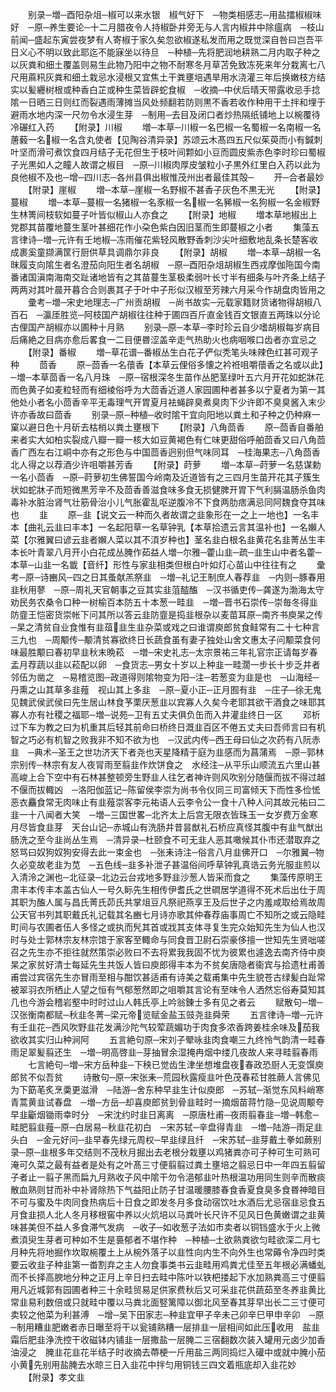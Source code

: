 <!-- { "loadSidebar": true } -->
　　别录─増─酉阳杂俎─椒可以来水银　椒气好下　─物类相感志─用盐擂椒椒味好　─原─养生要论─十二月腊夜令人持椒卧井旁无与人言内椒井中除瘟病　─枝山前闻─盛起东寅尝夜梦有人寄椒于家久矣忽欲椒遂私发而用之既觉深自咎曰岂吾平日义心不明以致此耶迄不能寐坐以待旦　─种植─先将肥润地耕熟二月内取子种之以灰粪和细土覆盖则易生此物乃阳中之物不耐寒冬月草苫免致冻死来年分栽离七八尺用蔴籸灰粪和细土栽忌水浸根又宜焦土干粪壅培遇旱用水浇灌三年后换嫩枝方结实以髪纒树根或种香白芷或种生菜皆辟蛇食椒　─收摘─中伏后晴天带露收忌手捻隂一日晒三日则红而裂遇雨薄摊当风处频翻若防则黒不香若收作种用干土拌和埋于避雨水地内深一尺勿令水浸生芽　─制用─去目及闭口者炒热隔纸铺地上以椀覆待冷碾红入药
　　【附录】川椒
　　増─本草─川椒一名巴椒一名蜀椒一名南椒一名蓎藙一名椒一名含丸使者【见陶谷清异录】苏颂云木髙四五尺似茱萸而小有鍼刺叶坚而滑可煮饮食四月结子无花但生于枝叶间颗如小豆而圆皮紫赤色李时珍曰蜀椒子光黒如人之瞳人故谓之椒目　─原─川椒肉厚皮皱粒小子黒外红里白入药以此为良他椒不及也─增─四川志─各州县俱出椒惟茂州出者最佳其殻─
　　开─合者最妙
　　【附录】崖椒
　　増─本草─崖椒一名野椒不甚香子灰色不黒无光
　　【附录】蔓椒
　　増─本草─蔓椒一名猪椒一名豕椒一名椒一名豨椒一名狗椒一名金椒野生林箐间枝软如蔓子叶皆似椒山人亦食之
　　【附录】地椒
　　増本草地椒出上党郡其苗覆地蔓生茎叶甚细花作小朶色紫白因旧茎而生即蔓椒之小者
　　集藻五言律诗─増─元许有壬地椒─冻雨催花紫轻风散野香刺沙尖叶细敷地乱条长楚客收成裹奚童撷满筐行厨供草具调鼎尔非良
　　【附录】胡椒
　　増─本草─胡椒一名昩履支向隂生者名澄茄向阳生者名胡椒　─原─酉阳杂俎胡椒生西戎摩伽陁国今南番诸国滇南海南交趾诸地皆有之其苗蔓生茎极柔弱叶长寸半有细条与叶齐条上结子两两对其叶晨开暮合合则裹其子于叶中子形似汉椒至芳辣六月采今作胡盘肉皆用之
　　彚考─増─宋史地理志─广州贡胡椒　─尚书故实─元载家籍财货诸物得胡椒八百石　─瀛厓胜览─阿枝国产胡椒往往种于圃四百斤直金钱百文银直五两珠以分论　古俚国产胡椒亦以圃种十月熟
　　别录─原─本草─李时珍云自少嗜胡椒每岁病目后痛絶之目病亦愈后畧食一二目便昬涩盖辛走气热助火也病咽喉口齿者亦宜忌之
　　【附录】番椒
　　増─草花谱─番椒丛生白花子俨似秃笔头味辣色红甚可观子种
　　茴香
　　原─茴香一名蘹香【本草云俚俗多懐之衿袵咀嚼蘹香之名或以此】　─増─本草茴香一名八月珠　─原─宿根深冬生苗作丛肥茎绿叶五六月开花如蛇牀花而色黄子如麦粒轻而有细棱俗呼为大茴香近道人家园圃种者甚多以宁夏者为第一其他处小者名小茴香辛平无毒理气开胃夏月袪蝇辟臭煮臭肉下少许即不臭臭酱入末少许亦香故曰茴香
　　别录─原─种植─收时隂干宜向阳地以粪土和子种之仍种麻一窠以避日色十月斫去枯梢以粪土壅根下
　　【附录】八角茴香
　　原─茴香自番舶来者实大如柏实裂成八瓣一瓣一核大如豆黄褐色有仁味更甜俗呼舶茴香又曰八角茴香广西左右江峒中亦有之形色与中国茴香迥别但气味同耳　─桂海果志─八角茴香北人得之以荐酒少许咀嚼甚芳香
　　【附录】莳萝
　　増─本草─莳萝一名慈谋勅一名小茴香　─原─莳萝初生佛誓国今岭南及近道皆有之三四月生苗开花其子簇生状如蛇牀子而短微黒芳辛不及茴香善滋食味多食无损健脾开胃下气利膈温肠杀鱼肉毒补水脏治肾气壮筋骨治小儿气胀霍乱呕逆腹冷不下食两肋痞满忌同阿魏食夺其味也
　　韭
　　原─韭【说文云一种而久者故谓之韭象形在一之上一地也】一名丰本【曲礼云韭曰丰本】一名起阳草一名草钟乳【本草拾遗云言其温补也】一名嬾人菜【尔雅翼曰谚云韭者嬾人菜以其不湏岁种也】茎名韭白根名韭黄花名韭菁丛生丰本长叶青翠八月开小白花成丛腌作茹益人増─尔雅─藿山韭─疏─韭生山中者名藿─本草─山韭一名韱【音纤】形性与家韭相类但根白叶如灯心苗山中往往有之
　　彚考─原─诗豳风─四之日其蚤献羔祭韭　─増─礼记王制庶人春荐韭　─内则─豚春用韭秋用蓼　─原─周礼天官朝事之豆其实韭菹醓醢　─汉书循吏传─龚遂为渤海太守劝民务农桑令口种一树榆百本防五十本葱一畦韭　─増─晋书石崇传─崇毎冬得韭防韲王恺密货崇帐下问其所以答云韭防韲是捣韭根杂以麦苗耳原─南齐书庾杲之传─杲之清贫自业食惟有韭葅韭生韭杂菜或戏之曰谁谓庾郎贫食鲑常有二十七种言三九也　─周颙传─颙清贫寡欲终日长蔬食虽有妻子独处山舍文惠太子问颙菜食何味最胜颙曰春初早韭秋末晩菘　─増─宋史礼志─太宗景祐三年礼官宗正请每岁春孟月荐蔬以韭以菘配以卵　─食货志─男女十岁以上种韭一畦濶一步长十步乏井者邻伍为凿之　─易稽览图─政道得则隂物变为阳─注─若葱变为韭是也　─山海经─丹熏之山其草多韭薤　视山其上多韭　─原─夏小正─正月囿有韭　─庄子─徐无鬼见魏武侯武侯曰先生居山林食芧栗厌葱韭以宾寡人久矣今老耶其欲干酒食之味耶其寡人亦有社稷之福耶─増─说苑─卫有五丈夫俱负缶而入井灌韭终日一区
　　邓析过下车为教之曰为机重其后轻其前命曰桥终日溉韭百区不倦五丈夫曰吾师言曰有机智之巧必有机智之败我非不知不欲为也　─汉武内传─西王母曰仙之次药有八阮赤韭　─典术─圣王之世功济天下者尧也天星降精于庭为韭感而为菖蒲焉　─原─郭林宗别传─林宗有友人夜冐雨至翦韭作炊饼食之　水经注─从平乐山顺流五六里山甚高峻上合下空中有石林甚整顿旁生野韭人往乞者神许则风吹别分随偃而拔不得过越不偃而拔輙凶　─洛阳伽蓝记─陈留侯李崇为尚书令仪同三司富倾天下而性多俭恡恶衣麤食常无肉味止有韭薤崇客李元祐语人云李令公一食十八种人问其故元祐曰二韭一十八闻者大笑　─増─三国世畧─北齐太上后宫无限衣皆珠玉一女岁费万金寒月尽皆食韭芽　天台山记─赤城山有洗肠井昔昙猷礼石桥应真怪其腹中有韭气猷出肠洗之至今韭尚丛生焉　─清异录─杜颐食不可无韭人恶其噉候其仆市还潜取弃之怒骂曰奴狗奴狗安得去此一束金也　─张耒诗注─俗言八月韭佛开口　─尔雅翼─物久必变故老韭为苋　─五色线─韭多补泄子甚温俗间呼草钟乳真诰云务光服韭煎以入清泠之渊也─北征录─北边云台戎地多野韭沙葱人皆采而食之
　　集藻传原明王肃丰本传丰本盖古仙人一号久眎先生相传伊耆氏之世磵居学道得不死术后出仕于周其职为醢人属与昌氏菁氏茆氏共掌俎豆凡祭祀燕享王及后世子之内羞咸取给焉故周公天官书列其职戴氏礼记载其名豳七月诗亦歌其仲春荐庙事周亡不知所之或云隐畦町间与农圃者伍人多怪之或执而髠其首或戕其支体寻复生完众始知先生为仙人也汉时与处士郭林宗友林宗馆于家客至輙命与同食晋卫尉石崇豪侈擅一世知先生贤咄嗟召之先生亦不拒往就然策崇必败曰不去将累我我固不忧为彼累也遽逸去南齐侍中庾杲之家贫好清士每延先生共饭人皆曰庾郎得丰本为不贫矣唐隐者衞宾与拾遗杜甫善甫尝过宾宿先生亦冒雨至相与酣饮甚适甫有诗美之载甫集中先生貌苍古绿髪白趾常被翠羽衣所栖止人望之恒有气郁葱然即之咀嚼其言论有至味令人洒然忘俗寿莫知其几也今游会稽岩壑中时时过山人韩氏亭上吟翁錬士多有见之者云
　　赋散句─増─汉张衡南都赋─秋韭冬菁─梁元帝览赋金盐玉豉尧韭舜荣
　　五言律诗─増─元许有壬韭花─西风吹野韭花发满沙陀气较荤蔬媚功于肉食多浓香跨姜桂余味及茄我欲收其实归山种涧阿
　　五言絶句原─宋刘子翚咏韭肉食嘲三九终怜气韵清一畦春雨足翠髪翦还生　─増─明高啓韭─芽抽冒余湿掩冉烟中缕几夜故人来寻畦翦春雨
　　七言絶句─増─宋方岳种韭─下秧已觉齿生津坐想堆盘夜春政恐厨人无变馔庾郎贫不似吾贫
　　诗散句─原─宋张耒─荒园秋露瘦韭叶色茂春菘甘胜蕨人言佛见为下筯芼炙烹羮更滋滑　─陆游─舍东种早韭生计似庾郎　─苏轼─渐觉东风料峭寒青蒿黄韭试春盘　─増─方岳─却喜庾郎贫到骨韭畦时一摘烟苗蒋竹隐─见说周颙夸早韭斸烟锄雨幸时分　─宋沈约时韭日离离　─原唐杜甫─夜雨翦春韭─増─韩愈─畦肥翦韭薤─原─白居易─秋韭花初白　─宋苏轼─辛盘得青韭　─増─陆游─雨足韭头白　─金元好问─韭早春先绿元周权─早韭绿且纤　─宋苏轼─韭芽戴土拳如蕨别录─原─韭根多年交结则不茂秋月掘出去老根分栽壅以鸡猪粪亦可子种可生可熟可淹可久菜之最有益者是处有之叶髙三寸便翦翦过粪土壅培之翦忌日中一年四五翦留子者止一翦子黑而扁九月熟收子风中隂干勿令浥郁韭叶热根温功用同生则辛而散痰散血熟则甘而补中补肾除热下气益阳止防子甘温暖腰膝春食香夏食臭多食昬神暗目不可与蜜及牛肉同食热病后十日食之即发冬月多食动宿饮吐水酒后尤忌宿韭忌食五月食韭损人北人冬月移根窖中养以火炕培以马粪叶长尺许不见风日色黄嫩谓之韭黄味甚美但不益人多食滞气发病　─收子─如收葱子法如市卖者以铜铛盛水于火上微煮湏臾生芽者可种如不生是裛郁者不堪作种　─种植─土欲熟粪欲匀畦欲深二月七月种先将地掘作坎取椀覆土上从椀外落子以韭性向内生不向外生也常薅令净四时类要云收韭子种韭第一畨割弃之主人勿食事类书云韭畦用鸡粪尤佳至五年根必满蟠虬而不长择高腴地分种之正月上辛日扫去畦中陈叶以铁杷搂起下水加熟粪高三寸便翦用凡近城郭有园圃者种三十余畦贸易足供家费秋后又可采韭花供蔬茹至冬养韭黄比常韭易利数倍或只就畦中覆以马粪北面竪篱障以御北风至春其芽早出长二三寸便可卖较之他菜为利甚溥　─增─吴下田家志─种韭宜甲子辛未己卯辛巳甲申辛卯　─原─制用糟韭肥嫩者赤日曝至将干以瓮铺熟糟一层排韭一层相间如此压收用　盐韭霜后肥韭浄洗控干收磁钵内铺韭一层撒盐一层腌二三宿翻数次装入罐用元卤少加香油浸之　腌韭花韭花半结子时收摘去蔕梗一斤用盐三两同捣烂入礶中或就中腌小茄小黄先别用盐腌去水晾三日入韭花中拌匀用铜钱三四文着瓶底却入韭花妙
　　【附录】孝文韭
